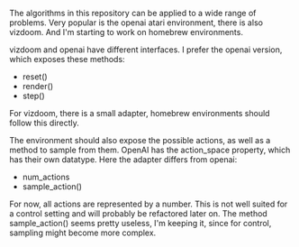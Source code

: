 The algorithms in this repository can be applied to a wide range of problems.
Very popular is the openai atari environment, there is also vizdoom.
And I'm starting to work on homebrew environments.

vizdoom and openai have different interfaces.
I prefer the openai version, which exposes these methods:
 - reset()
 - render()
 - step()

For vizdoom, there is a small adapter,
homebrew environments should follow this directly.

The environment should also expose the possible actions,
as well as a method to sample from them.
OpenAI has the action_space property, which has their own datatype.
Here the adapter differs from openai:
 - num_actions
 - sample_action()
 
For now, all actions are represented by a number. 
This is not well suited for a control setting and will probably be refactored later on.
The method sample_action() seems pretty useless, 
I'm keeping it, since for control, sampling might become more complex.